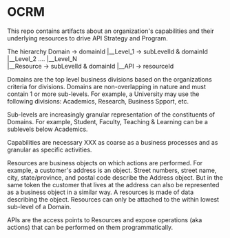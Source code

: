 # OCRM
This repo contains artifacts about an organization's capabilities and their underlying resources to drive API Strategy and Program. 

The hierarchy
Domain  -> domainId
    |__Level_1    -> subLevelId & domainId
          |__Level_2
                ....
                   |__Level_N          
                          |__Resource  -> subLevelId & domainId
                                  |__API -> resourceId
                          
Domains are the top level business divisions based on the organizations criteria for divisions. Domains are non-overlapping in nature and must contain 1 or more sub-levels. For example, a University may use the following divisions: Academics, Research, Business Spport, etc.

Sub-levels are increasingly granular representation of the constituents of Domains. For example, Student, Faculty, Teaching & Learning can be a sublevels below Academics. 

Capabilities are necessary XXX as coarse as a business processes and as granular as specific activities.

Resources are business objects on which actions are performed. For example, a customer's address is an object. Street numbers, street name, city, state/province, and postal code describe the Address object. But in the same token the customer that lives at the address can also be represented as a business object in a similar way. A resources is made of data describing the object.  Resources can only be attached to the within lowest sub-level of a Domain.

APIs are the access points to Resources and expose operations (aka actions) that can be performed on them programmatically.
